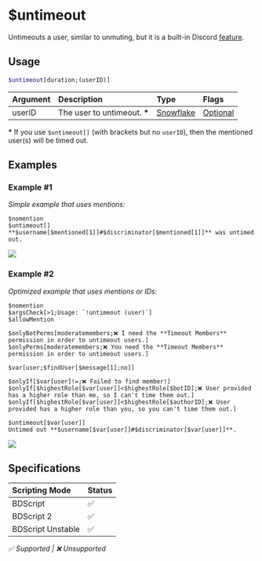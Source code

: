 # $untimeout
Untimeouts a user, similar to unmuting, but it is a built-in Discord [feature](https://support.discord.com/hc/en-us/articles/4413305239191-Time-Out-FAQ).

## Usage
```php
$untimeout[duration;(userID)]
```

| Argument | Description | Type | Flags |
| :---- | :---- | :---- | :---- |
| userID |  The user to untimeout. **\*** | [Snowflake](/src/resources/arguments/types.md#snowflake) | [Optional](/src/resources/arguments/flags.md#optional)

**\*** If you use `$untimeout[]` (with brackets but no `userID`), then the mentioned user(s) will be timed out.

## Examples
### Example #1
*Simple example that uses mentions:*

```
$nomention
$untimeout[]
**$username[$mentioned[1]]#$discriminator[$mentioned[1]]** was untimed out.
```
![](https://user-images.githubusercontent.com/69215413/147888766-ecbea092-119b-4d9e-9b10-c96a4b8e9b07.png)

### Example #2
*Optimized example that uses mentions or IDs:*
```
$nomention
$argsCheck[>1;Usage: `!untimeout (user)`]
$allowMention

$onlyBotPerms[moderatemembers;❌ I need the **Timeout Members** permission in order to untimeout users.]
$onlyPerms[moderatemembers;❌ You need the **Timeout Members** permission in order to untimeout users.]

$var[user;$findUser[$message[1];no]]

$onlyIf[$var[user]!=;❌ Failed to find member!]
$onlyIf[$highestRole[$var[user]]<$highestRole[$botID];❌ User provided has a higher role than me, so I can't time them out.]
$onlyIf[$highestRole[$var[user]]<$highestRole[$authorID];❌ User provided has a higher role than you, so you can't time them out.]

$untimeout[$var[user]]
Untimed out **$username[$var[user]]#$discriminator[$var[user]]**.
```
![](https://user-images.githubusercontent.com/69215413/147888806-94024cd0-46df-4a13-b84c-78788a778a18.png)

## Specifications
| Scripting Mode | Status
| :---- | :---- |
| BDScript | ✅ |
| BDScript 2 | ✅ |
| BDScript Unstable | ✅ |

*✅ Supported | ❌ Unsupported*